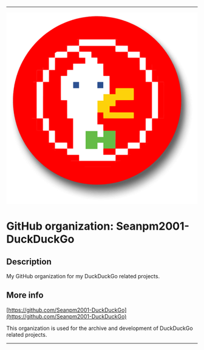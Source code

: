  
***

![DuckDuckGoPixelLogo.png failed to load. The file may be missing or corrupt. Check the file path for errors first.](/AdditionalInfo/1/Seanpm2001-DuckDuckGo/DuckDuckGoPixelLogo.png)

# GitHub organization: Seanpm2001-DuckDuckGo

## Description

My GitHub organization for my DuckDuckGo related projects.

## More info

[https://github.com/Seanpm2001-DuckDuckGo](https://github.com/Seanpm2001-DuckDuckGo)

This organization is used for the archive and development of DuckDuckGo related projects.

***
